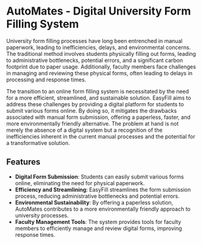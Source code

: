 # AutoMates - Digital University Form Filling System

University form filling processes have long been entrenched in manual paperwork,
leading to inefficiencies, delays, and environmental concerns.
The traditional method involves students physically filling out forms,
leading to administrative bottlenecks, potential errors, and a significant carbon footprint due to paper usage. 
Additionally, faculty members face challenges in managing and reviewing these physical forms,
often leading to delays in processing and response times.

The transition to an online form filling system is necessitated by the need for a more efficient,
streamlined, and sustainable solution. EasyFill aims to address these challenges by providing
a digital platform for students to submit various forms online.
By doing so, it mitigates the drawbacks associated with manual form submission,
offering a paperless, faster, and more environmentally friendly alternative.
The problem at hand is not merely the absence of a digital system but a 
recognition of the inefficiencies inherent in the current manual processes and the potential for a
transformative solution.

## Features

- **Digital Form Submission**: Students can easily submit various forms online, eliminating the need for physical paperwork.
- **Efficiency and Streamlining**: EasyFill streamlines the form submission process, reducing administrative bottlenecks and potential errors.
- **Environmental Sustainability**: By offering a paperless solution, AutoMates contributes to a more environmentally friendly approach to university processes.
- **Faculty Management Tools**: The system provides tools for faculty members to efficiently manage and review digital forms, improving response times.
